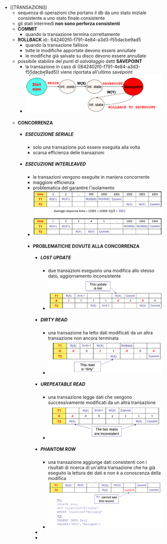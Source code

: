 - [[TRANSAZIONI]]
	- sequenza di operazioni che portano il db da uno stato iniziale consistente a uno stato finale consistente
	- gli stati intermedi **non sono perforza consistenti**
	- **COMMIT**
		- quando la transazione termina correttamente
	- **ROLLBACK**
	  id:: 642402f0-f791-4e84-a3d3-f55dacbe9ad5
		- quando la transazione fallisce
		- tutte le modifiche apportate devono essere annullate
		- le modifiche già salvate su disco devono essere annullate
	- possibile stabilire dei *punti di salvataggio* detti **SAVEPOINT**
		- la transazione in caso di ((642402f0-f791-4e84-a3d3-f55dacbe9ad5)) viene riportata all'ultimo savepoint
		- ![image.png](../assets/image_1680082202446_0.png)
	- #### CONCORRENZA
		- ##### ESECUZIONE SERIALE
			- solo una transazione può essere eseguita alla volta
			- scarsa efficienza delle transazioni
		- ##### ESECUZIONE INTERLEAVED
			- le transazioni vengono eseguite in maniera concorrente
			- maggiore efficienza
			- problematica del garantire l'isolamento
			- ![image.png](../assets/image_1680082481587_0.png)
			- #### PROBLEMATICHE DOVUTE ALLA CONCORRENZA
				- ##### LOST UPDATE
					- due transazioni eseguono una modifica allo stesso dato, aggiornamento inconsistente
					- ![image.png](../assets/image_1680083020660_0.png)
				- ##### DIRTY READ
					- una transazione ha letto dati modificati da un altra transazione non ancora terminata
					- ![image.png](../assets/image_1680083036998_0.png)
				- ##### UREPEATABLE READ
					- una transazione legge dati che vengono successivamente modificati da un altra transazione
					- ![image.png](../assets/image_1680083053217_0.png)
				- ##### PHANTOM ROW
					- una transazione aggiunge dati consistenti con i risultati di ricerca di un'altra transazione che ha già eseguito la lettura dei dati e non è a conoscenza della modifica
					- ![image.png](../assets/image_1680083074559_0.png)
				-
				-